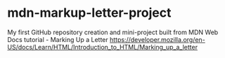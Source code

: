 # mdn-markup-letter-project

My first GitHub repository creation and mini-project built from MDN Web Docs
tutorial - Marking Up a Letter
https://developer.mozilla.org/en-US/docs/Learn/HTML/Introduction_to_HTML/Marking_up_a_letter
